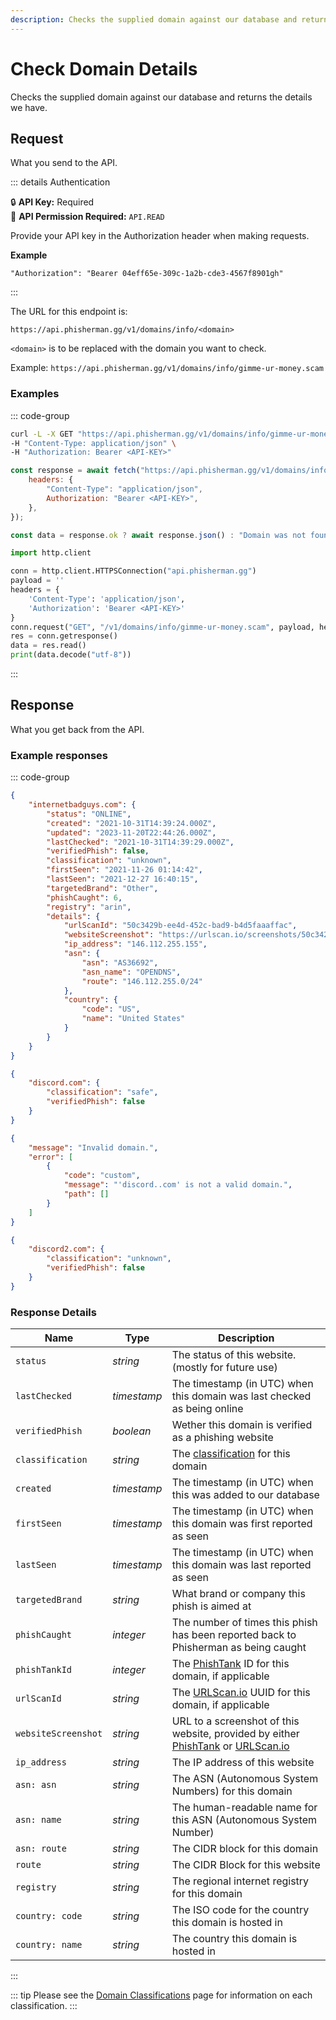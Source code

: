```yaml
---
description: Checks the supplied domain against our database and returns the details we have.
---
```


# Check Domain Details <Badge type="tip" text="GET" />

Checks the supplied domain against our database and returns the details we have.

## Request

What you send to the API.

::: details Authentication

:lock: **API Key:** Required  
:key: **API Permission Required:** `API.READ`

Provide your API key in the Authorization header when making requests.

**Example**

```
"Authorization": "Bearer 04eff65e-309c-1a2b-cde3-4567f8901gh"
```

:::

The URL for this endpoint is:

```
https://api.phisherman.gg/v1/domains/info/<domain>
```

`<domain>` is to be replaced with the domain you want to check.

Example: `https://api.phisherman.gg/v1/domains/info/gimme-ur-money.scam`

### Examples

::: code-group

```sh [CURL]
curl -L -X GET "https://api.phisherman.gg/v1/domains/info/gimme-ur-money.scam" \
-H "Content-Type: application/json" \
-H "Authorization: Bearer <API-KEY>"

```

```js [JavaScript]
const response = await fetch("https://api.phisherman.gg/v1/domains/info/gimme-ur-money.scam", {
	headers: {
		"Content-Type": "application/json",
		Authorization: "Bearer <API-KEY>",
	},
});

const data = response.ok ? await response.json() : "Domain was not found or an error occurred.";
```

```py [Python]
import http.client

conn = http.client.HTTPSConnection("api.phisherman.gg")
payload = ''
headers = {
	'Content-Type': 'application/json',
	'Authorization': 'Bearer <API-KEY>'
}
conn.request("GET", "/v1/domains/info/gimme-ur-money.scam", payload, headers)
res = conn.getresponse()
data = res.read()
print(data.decode("utf-8"))


```

:::

## Response

What you get back from the API.

### Example responses

::: code-group

```json [HTTP 200]
{
    "internetbadguys.com": {
        "status": "ONLINE",
        "created": "2021-10-31T14:39:24.000Z",
        "updated": "2023-11-20T22:44:26.000Z",
        "lastChecked": "2021-10-31T14:39:29.000Z",
        "verifiedPhish": false,
        "classification": "unknown",
        "firstSeen": "2021-11-26 01:14:42",
        "lastSeen": "2021-12-27 16:40:15",
        "targetedBrand": "Other",
        "phishCaught": 6,
        "registry": "arin",
        "details": {
            "urlScanId": "50c3429b-ee4d-452c-bad9-b4d5faaaffac",
            "websiteScreenshot": "https://urlscan.io/screenshots/50c3429b-ee4d-452c-bad9-b4d5faaaffac.png",
            "ip_address": "146.112.255.155",
            "asn": {
                "asn": "AS36692",
                "asn_name": "OPENDNS",
                "route": "146.112.255.0/24"
            },
            "country": {
                "code": "US",
                "name": "United States"
            }
        }
    }
}
```

```json [HTTP 200 (Safe Domains)]
{
    "discord.com": {
        "classification": "safe",
        "verifiedPhish": false
    }
}
```

```json [HTTP 400]
{
    "message": "Invalid domain.",
    "error": [
        {
            "code": "custom",
            "message": "'discord..com' is not a valid domain.",
            "path": []
        }
    ]
}
```

```json [HTTP 404]
{
    "discord2.com": {
        "classification": "unknown",
        "verifiedPhish": false
    }
}
```

### Response Details

| Name                | Type        | Description                                                                                                                          |
| ------------------- | ----------- | ------------------------------------------------------------------------------------------------------------------------------------ |
| `status`            | _string_    | The status of this website. (mostly for future use)                                                                                  |
| `lastChecked`       | _timestamp_ | The timestamp (in UTC) when this domain was last checked as being online                                                             |
| `verifiedPhish`     | _boolean_   | Wether this domain is verified as a phishing website                                                                                 |
| `classification`    | _string_    | The [classification](/guide/domain-classifications.md) for this domain                                                               |
| `created`           | _timestamp_ | The timestamp (in UTC) when this was added to our database                                                                           |
| `firstSeen`         | _timestamp_ | The timestamp (in UTC) when this domain was first reported as seen                                                                   |
| `lastSeen`          | _timestamp_ | The timestamp (in UTC) when this domain was last reported as seen                                                                    |
| `targetedBrand`     | _string_    | What brand or company this phish is aimed at                                                                                         |
| `phishCaught`       | _integer_   | The number of times this phish has been reported back to Phisherman as being caught                                                  |
| `phishTankId`       | _integer_   | The [PhishTank](https://www.phishtank.com/) ID for this domain, if applicable                                                        |
| `urlScanId`         | _string_    | The [URLScan.io](https://urlscan.io/) UUID for this domain, if applicable                                                            |
| `websiteScreenshot` | _string_    | URL to a screenshot of this website, provided by either [PhishTank](https://www.phishtank.com/) or [URLScan.io](https://urlscan.io/) |
| `ip_address`        | _string_    | The IP address of this website                                                                                                       |
| `asn: asn`          | _string_    | The ASN (Autonomous System Numbers) for this domain                                                                                  |
| `asn: name`         | _string_    | The human-readable name for this ASN (Autonomous System Number)                                                                      |
| `asn: route`        | _string_    | The CIDR block for this domain                                                                                                       |
| `route`             | _string_    | The CIDR Block for this website                                                                                                      |
| `registry`          | _string_    | The regional internet registry for this domain                                                                                       |
| `country: code`     | _string_    | The ISO code for the country this domain is hosted in                                                                                |
| `country: name`     | _string_    | The country this domain is hosted in                                                                                                 |

:::

::: tip
Please see the [Domain Classifications](/guide/domain-classifications.md) page for information on each classification.
:::

